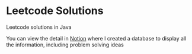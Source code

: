 # Leetcode Solutions
 Leetcode solutions in Java

You can view the detail in [Notion](https://chiperman.notion.site/26-1d71c3cb94864b09ae5864ece71da060?pvs=25) where I created a database to display all the information, including problem solving ideas